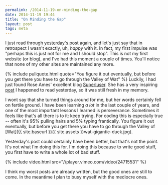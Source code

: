 ```yaml
---
permalink: /2014-11-19-on-minding-the-gap
date: 2014-11-19 19:44
title: "On Minding the Gap"
layout: post
tags: meta
---
```

I just read through [yesterday's post](http://acid.pink/2014-11-19-pullquotes-in-jekyll/) again, and let's just say that in retrospect I wasn't exactly, uh, *happy* with it. In fact, my first impulse was "perhaps this is just not for me and I should stop". This is not my first website (or blog), and I've had this moment a couple of times. You'll notice that none of my other sites are maintained any more.

<!-- break -->

{% include pullquote.html quote="You figure it out eventually, but before you get there you have to go through the Valley of Wat" %}
Luckily, I had just found Rose Ames' excellent blog [Superluser](http://rose.github.io/). She has a very inspiring [post](http://rose.github.io/posts/in-which-i-mind-the-gap/) I happened to read yesterday, so it was still fresh in my memory.

I wont say that she turned things around for me, but her words certainly fell on fertile ground. I have been learning *a lot* in the last couple of years, and one of the most important lessons I learned is perseverance. Sometimes it feels like that's all there is to it: keep trying. For coding this is especially true -- often it's 95% pulling hairs and 5% typing frantically. You figure it out eventually, but before you get there you have to go through the Valley of [Wat]({{ site.baseurl }}{{ site.assets }}wat-gigantic-duck.jpg).

Yesterday's post could certainly have been better, but that's not the point. It's not what I'm doing this for. I'm doing this because to write good stuff, you first have to write a whole lot of bad stuff. 

{% include video.html src="//player.vimeo.com/video/24715531" %}

I think my worst posts are already written, but the good ones are still to come. In the meantime I plan to busy myself with the mediocre ones.

